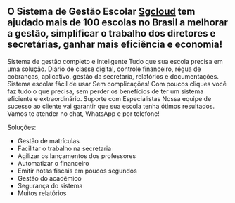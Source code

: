  ## O Sistema de Gestão Escolar [Sgcloud](https://sgcloud.com.br) tem ajudado mais de 100 escolas no Brasil a melhorar a gestão, simplificar o trabalho dos diretores e secretárias, ganhar mais eficiência e economia!
Sistema de gestão completo e inteligente
Tudo que sua escola precisa em uma solução. Diário de classe digital, controle financeiro, régua de cobranças, aplicativo, gestão da secretaria, relatórios e documentações.
Sistema escolar fácil de usar
Sem complicações! Com poucos cliques você faz tudo o que precisa, sem perder os benefícios de ter um sistema eficiente e extraordinário.
Suporte com Especialistas
Nossa equipe de sucesso ao cliente vai garantir que sua escola tenha ótimos resultados. Vamos te atender no chat, WhatsApp e por telefone!

Soluções:
- Gestão de matrículas
- Facilitar o trabalho na secretaria
- Agilizar os lançamentos dos professores
- Automatizar o financeiro
- Emitir notas fiscais em poucos segundos
- Gestão do acadêmico
- Segurança do sistema
- Muitos relatórios

